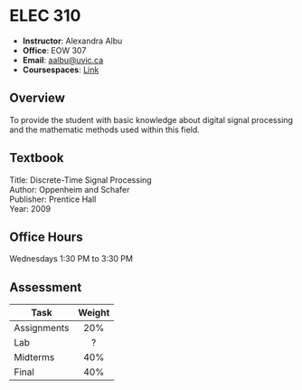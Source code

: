 # ELEC 310

* __Instructor__: Alexandra Albu
* __Office__: EOW 307
* __Email__: [aalbu@uvic.ca](mailto:aalbu@uvic.ca)
* __Coursespaces__: [Link](http://coursespaces.uvic.ca/course/view.php?id=14784)


## Overview

To provide the student with basic knowledge about digital signal processing and the mathematic methods used within this field.

## Textbook

Title: Discrete-Time Signal Processing  
Author: Oppenheim and Schafer  
Publisher: Prentice Hall  
Year: 2009 

## Office Hours

Wednesdays 1:30 PM to 3:30 PM

## Assessment

| Task        | Weight |
|-------------|:------:|
| Assignments |   20%  |
| Lab         |    ?   |
| Midterms    |   40%  |
| Final       |   40%  |
